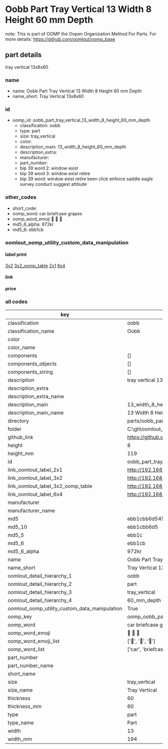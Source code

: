 # Oobb Part Tray Vertical 13 Width 8 Height 60 mm Depth  

note: This is part of OOMP the Oopen Organization Method For Parts. For more details: https://github.com/oomlout/oomp_base

##  part details
  



tray vertical 13x8x60



### name
* name: Oobb Part Tray Vertical 13 Width 8 Height 60 mm Depth
* name_short: Tray Vertical 13x8x60 
### id
* oomp_id: oobb_part_tray_vertical_13_width_8_height_60_mm_depth
  * classification: oobb
  * type: part
  * size: tray_vertical
  * color: 
  * description_main: 13_width_8_height_60_mm_depth
  * description_extra: 
  * manufacturer: 
  * part_number: 
  * bip 39 word 2: window exist
  * bip 39 word 3: window exist retire
  * bip 39 word: window exist retire keen click enforce saddle eagle survey conduct suggest attitude

### other_codes
* short_code: 
* oomp_word: car briefcase grapes
* oomp_word_emoji :car: :briefcase: :grapes:
* md5_6_alpha: 972kr
* md5_6: ebb1cb






### oomlout_oomp_utility_custom_data_manipulation
#### label print
[3x2](http://192.168.1.245:1112/?label=oomp%20972kr)
[3x2_oomp_table](http://192.168.1.108:1112/?label=oomp%20972kr)
[2x1](http://192.168.1.242:1112/?label=oomp%20972kr)
[6x4](http://192.168.1.55:1112/?label=oomp%20972kr)    

#### link

                              

#### price







### all codes 
| key | value |  
| --- | --- |  
| classification | oobb |  
| classification_name | Oobb |  
| color |  |  
| color_name |  |  
| components | [] |  
| components_objects | [] |  
| components_string | [] |  
| description | tray vertical 13x8x60 |  
| description_extra |  |  
| description_extra_name |  |  
| description_main | 13_width_8_height_60_mm_depth |  
| description_main_name | 13 Width 8 Height 60 mm Depth |  
| directory | parts/oobb_part_tray_vertical_13_width_8_height_60_mm_depth |  
| folder | C:\gh\oomlout_oobb_version_4_generated_parts\parts\oobb_part_tray_vertical_13_width_8_height_60_mm_depth |  
| github_link | https://github.com/oomlout/oomlout_oomp_part_src/tree/main/parts/oobb_part_tray_vertical_13_width_8_height_60_mm_depth |  
| height | 8 |  
| height_mm | 119 |  
| id | oobb_part_tray_vertical_13_width_8_height_60_mm_depth |  
| link_oomlout_label_2x1 | http://192.168.1.242:1112/?label=oomp%20972kr |  
| link_oomlout_label_3x2 | http://192.168.1.245:1112/?label=oomp%20972kr |  
| link_oomlout_label_3x2_oomp_table | http://192.168.1.108:1112/?label=oomp%20972kr |  
| link_oomlout_label_6x4 | http://192.168.1.55:1112/?label=oomp%20972kr |  
| manufacturer |  |  
| manufacturer_name |  |  
| md5 | ebb1cbb6d54517b92895579b6fd3f7db |  
| md5_10 | ebb1cbb6d5 |  
| md5_5 | ebb1c |  
| md5_6 | ebb1cb |  
| md5_6_alpha | 972kr |  
| name | Oobb Part Tray Vertical 13 Width 8 Height 60 mm Depth |  
| name_short | Tray Vertical 13x8x60  |  
| oomlout_detail_hierarchy_1 | oobb |  
| oomlout_detail_hierarchy_2 | part |  
| oomlout_detail_hierarchy_3 | tray_vertical |  
| oomlout_detail_hierarchy_4 | 60_mm_depth |  
| oomlout_oomp_utility_custom_data_manipulation | True |  
| oomp_key | oomp_oobb_part_tray_vertical_13_width_8_height_60_mm_depth |  
| oomp_word | car briefcase grapes |  
| oomp_word_emoji | :car: :briefcase: :grapes: |  
| oomp_word_emoji_list | [':car:', ':briefcase:', ':grapes:'] |  
| oomp_word_list | ['car', 'briefcase', 'grapes'] |  
| part_number |  |  
| part_number_name |  |  
| short_name |  |  
| size | tray_vertical |  
| size_name | Tray Vertical |  
| thickness | 60 |  
| thickness_mm | 60 |  
| type | part |  
| type_name | Part |  
| width | 13 |  
| width_mm | 194 |  
